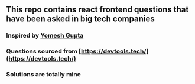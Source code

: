 ## This repo contains react frontend questions that have been asked in big tech companies
### Inspired by [Yomesh Gupta](https://github.com/yomeshgupta)
### Questions sourced from [https://devtools.tech/](https://devtools.tech/)
### Solutions are totally mine
